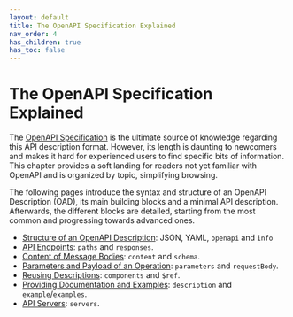 ```yaml
---
layout: default
title: The OpenAPI Specification Explained
nav_order: 4
has_children: true
has_toc: false
---
```


# The OpenAPI Specification Explained

The [OpenAPI Specification](https://spec.openapis.org/oas/v3.1.0) is the ultimate source of knowledge regarding this API description format. However, its length is daunting to newcomers and makes it hard for experienced users to find specific bits of information. This chapter provides a soft landing for readers not yet familiar with OpenAPI and is organized by topic, simplifying browsing.

The following pages introduce the syntax and structure of an OpenAPI Description (OAD), its main building blocks and a minimal API description. Afterwards, the different blocks are detailed, starting from the most common and progressing towards advanced ones.

- [Structure of an OpenAPI Description](structure): JSON, YAML, `openapi` and `info`
- [API Endpoints](paths): `paths` and `responses`.
- [Content of Message Bodies](content): `content` and `schema`.
- [Parameters and Payload of an Operation](parameters): `parameters` and `requestBody`.
- [Reusing Descriptions](components): `components` and `$ref`.
- [Providing Documentation and Examples](docs): `description` and `example`/`examples`.
- [API Servers](servers): `servers`.
